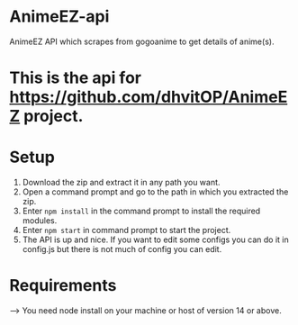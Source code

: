 # AnimeEZ-api
AnimeEZ API which scrapes from gogoanime to get details of anime(s).<br>
# This is the api for https://github.com/dhvitOP/AnimeEZ project.
# Setup
1. Download the zip and extract it in any path you want. <br>
2. Open a command prompt and go to the path in which you extracted the zip.<br>
3. Enter `npm install` in the command prompt to install the required modules.<br>
4. Enter `npm start` in command prompt to start the project.<br>
5. The API is up and nice. If you want to edit some configs you can do it in config.js but there is not much of config you can edit.<br>
# Requirements
--> You need node install on your machine or host of version 14 or above.
